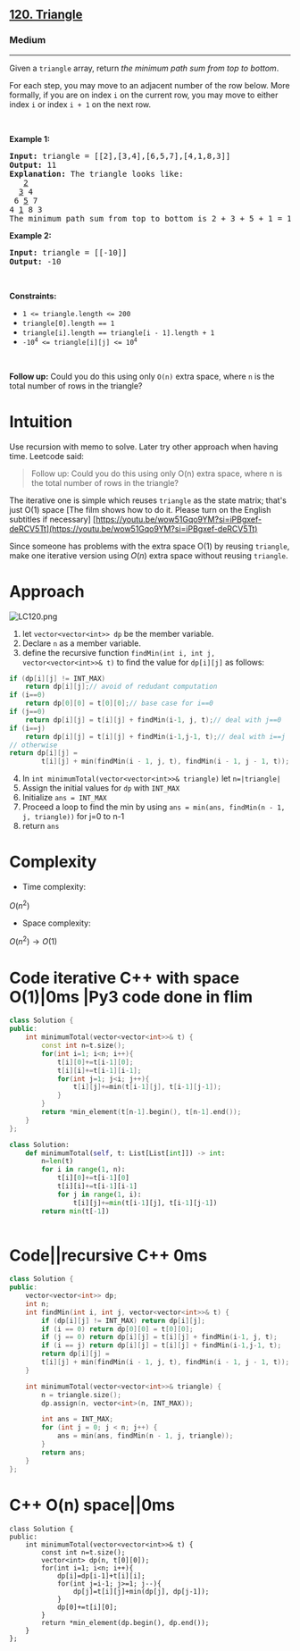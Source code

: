 <h2><a href="https://leetcode.com/problems/triangle/?envType=daily-question&envId=2025-09-25">120. Triangle</a></h2><h3>Medium</h3><hr><p>Given a <code>triangle</code> array, return <em>the minimum path sum from top to bottom</em>.</p>

<p>For each step, you may move to an adjacent number of the row below. More formally, if you are on index <code>i</code> on the current row, you may move to either index <code>i</code> or index <code>i + 1</code> on the next row.</p>

<p>&nbsp;</p>
<p><strong class="example">Example 1:</strong></p>

<pre>
<strong>Input:</strong> triangle = [[2],[3,4],[6,5,7],[4,1,8,3]]
<strong>Output:</strong> 11
<strong>Explanation:</strong> The triangle looks like:
   <u>2</u>
  <u>3</u> 4
 6 <u>5</u> 7
4 <u>1</u> 8 3
The minimum path sum from top to bottom is 2 + 3 + 5 + 1 = 11 (underlined above).
</pre>

<p><strong class="example">Example 2:</strong></p>

<pre>
<strong>Input:</strong> triangle = [[-10]]
<strong>Output:</strong> -10
</pre>

<p>&nbsp;</p>
<p><strong>Constraints:</strong></p>

<ul>
	<li><code>1 &lt;= triangle.length &lt;= 200</code></li>
	<li><code>triangle[0].length == 1</code></li>
	<li><code>triangle[i].length == triangle[i - 1].length + 1</code></li>
	<li><code>-10<sup>4</sup> &lt;= triangle[i][j] &lt;= 10<sup>4</sup></code></li>
</ul>

<p>&nbsp;</p>
<strong>Follow up:</strong> Could you&nbsp;do this using only <code>O(n)</code> extra space, where <code>n</code> is the total number of rows in the triangle?

# Intuition
<!-- Describe your first thoughts on how to solve this problem. -->
Use recursion with memo to solve.
Later try other approach when having time.
Leetcode said:
> Follow up: Could you do this using only O(n) extra space, where n is the total number of rows in the triangle?

The iterative one is simple which reuses `triangle` as the state matrix; that's just O(1) space
[The film shows how to do it. Please turn on the English subtitles if necessary]
[https://youtu.be/wow51Gqo9YM?si=iPBgxef-deRCV5Tt](https://youtu.be/wow51Gqo9YM?si=iPBgxef-deRCV5Tt)

Since someone has problems with the extra space O(1) by reusing `triangle`, make one  iterative version using $O(n)$ extra  space without reusing `triangle`.
# Approach
<!-- Describe your approach to solving the problem. -->
![LC120.png](https://assets.leetcode.com/users/images/37b9fef3-a285-4af7-9e3c-c4a042f14c9d_1758777375.238442.png)

1. let `vector<vector<int>> dp` be the member variable.
2. Declare `n` as a member variable.
3. define the recursive function `findMin(int i, int j, vector<vector<int>>& t)` to find the value for `dp[i][j]` as follows:
```cpp
if (dp[i][j] != INT_MAX) 
    return dp[i][j];// avoid of redudant computation
if (i==0) 
    return dp[0][0] = t[0][0];// base case for i==0
if (j==0) 
    return dp[i][j] = t[i][j] + findMin(i-1, j, t);// deal with j==0
if (i==j) 
    return dp[i][j] = t[i][j] + findMin(i-1,j-1, t);// deal with i==j
// otherwise
return dp[i][j] = 
        t[i][j] + min(findMin(i - 1, j, t), findMin(i - 1, j - 1, t));
```
4. In `int minimumTotal(vector<vector<int>>& triangle)` let `n=|triangle|`
5. Assign the initial values for `dp` with `INT_MAX`
6. Initialize `ans = INT_MAX`
7. Proceed a loop to find the min by using `ans = min(ans, findMin(n - 1, j, triangle))` for j=0 to n-1
8. return `ans`
# Complexity
- Time complexity:
<!-- Add your time complexity here, e.g. $$O(n)$$ -->
$O(n^2)$
- Space complexity:
<!-- Add your space complexity here, e.g. $$O(n)$$ -->
$O(n^2)\to O(1)$
# Code iterative C++ with space O(1)|0ms |Py3 code done in flim
```cpp []
class Solution {
public:
    int minimumTotal(vector<vector<int>>& t) {
        const int n=t.size();
        for(int i=1; i<n; i++){
            t[i][0]+=t[i-1][0];
            t[i][i]+=t[i-1][i-1];
            for(int j=1; j<i; j++){
                t[i][j]+=min(t[i-1][j], t[i-1][j-1]);
            }
        }
        return *min_element(t[n-1].begin(), t[n-1].end());
    }
};
```
```Python []
class Solution:
    def minimumTotal(self, t: List[List[int]]) -> int:
        n=len(t)
        for i in range(1, n):
            t[i][0]+=t[i-1][0]
            t[i][i]+=t[i-1][i-1]
            for j in range(1, i):
                t[i][j]+=min(t[i-1][j], t[i-1][j-1])
        return min(t[-1])
        
```
# Code||recursive C++ 0ms
```cpp []
class Solution {
public:
    vector<vector<int>> dp;
    int n;
    int findMin(int i, int j, vector<vector<int>>& t) {
        if (dp[i][j] != INT_MAX) return dp[i][j];
        if (i == 0) return dp[0][0] = t[0][0];
        if (j == 0) return dp[i][j] = t[i][j] + findMin(i-1, j, t);
        if (i == j) return dp[i][j] = t[i][j] + findMin(i-1,j-1, t);
        return dp[i][j] = 
        t[i][j] + min(findMin(i - 1, j, t), findMin(i - 1, j - 1, t));
    }

    int minimumTotal(vector<vector<int>>& triangle) {
        n = triangle.size();
        dp.assign(n, vector<int>(n, INT_MAX));

        int ans = INT_MAX;  
        for (int j = 0; j < n; j++) {
            ans = min(ans, findMin(n - 1, j, triangle));
        }
        return ans;
    }      
};

```
# C++ O(n) space||0ms
```
class Solution {
public:
    int minimumTotal(vector<vector<int>>& t) {
        const int n=t.size();
        vector<int> dp(n, t[0][0]);
        for(int i=1; i<n; i++){
            dp[i]=dp[i-1]+t[i][i];
            for(int j=i-1; j>=1; j--){
                dp[j]=t[i][j]+min(dp[j], dp[j-1]);
            }
            dp[0]+=t[i][0];
        }
        return *min_element(dp.begin(), dp.end());
    }
};
```
